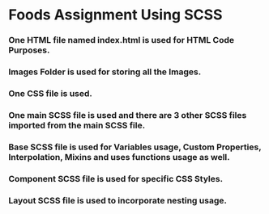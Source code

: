 # Foods Assignment Using SCSS

### One HTML file named index.html is used for HTML Code Purposes.

### Images Folder is used for storing all the Images.

### One CSS file is used.

### One main SCSS file is used and there are 3 other SCSS files imported from the main SCSS file.

### Base SCSS file is used for Variables usage, Custom Properties, Interpolation, Mixins and uses functions usage as well.

### Component SCSS file is used for specific CSS Styles.

### Layout SCSS file is used to incorporate nesting usage.

